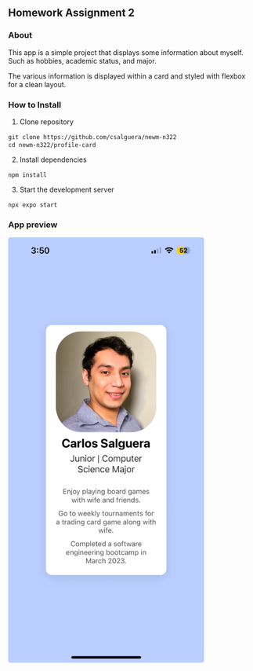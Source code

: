 ## Homework Assignment 2

### About

This app is a simple project that displays some information about myself. Such as hobbies, academic status, and major.

The various information is displayed within a card and styled with flexbox for a clean layout.

### How to Install

1. Clone repository

```
git clone https://github.com/csalguera/newm-n322
cd newm-n322/profile-card
```

2. Install dependencies

```
npm install
```

3. Start the development server

```
npx expo start
```

### App preview

<img src="assets/screenshot.jpeg" alt="homework-2-screenshot" width="400px">